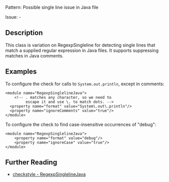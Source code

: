 Pattern: Possible single line issue in Java file

Issue: -

## Description

This class is variation on RegexpSingleline for detecting single lines that match a supplied regular expression in Java files. It supports suppressing matches in Java comments. 

## Examples

To configure the check for calls to `System.out.println`, except in comments: 
    
    
    <module name="RegexpSinglelineJava">
        <!-- . matches any character, so we need to
             escape it and use \. to match dots. -->
      <property name="format" value="System\.out\.println"/>
      <property name="ignoreComments" value="true"/>
    </module>
            

To configure the check to find case-insensitive occurrences of "debug": 
    
    
    <module name="RegexpSinglelineJava">
        <property name="format" value="debug"/>
        <property name="ignoreCase" value="true"/>
    </module>

## Further Reading

* [checkstyle - RegexpSinglelineJava](http://checkstyle.sourceforge.net/config_regexp.html#RegexpSinglelineJava)